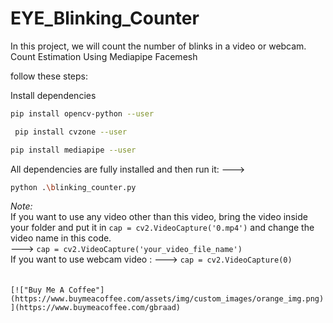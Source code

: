 # EYE_Blinking_Counter

In this project, we will count the number of blinks in a video or webcam. Count Estimation Using Mediapipe Facemesh

follow these steps:

Install dependencies
 ```sh
 pip install opencv-python --user
 ```
```sh
 pip install cvzone --user
 ```
 ```sh
 pip install mediapipe --user
 ``` 

All dependencies are fully installed and then run it: ---> 
```sh
python .\blinking_counter.py
```

*Note:* <br>
If you want to use any video other than this video, 
bring the video inside your folder and put it in
`cap = cv2.VideoCapture('0.mp4')` and change the video name in this code. <br> ---> 
`cap = cv2.VideoCapture('your_video_file_name')`
<br>
If you want to use webcam video : ---> `cap = cv2.VideoCapture(0)`
<br><br><br>
`[!["Buy Me A Coffee"](https://www.buymeacoffee.com/assets/img/custom_images/orange_img.png)](https://www.buymeacoffee.com/gbraad)`
